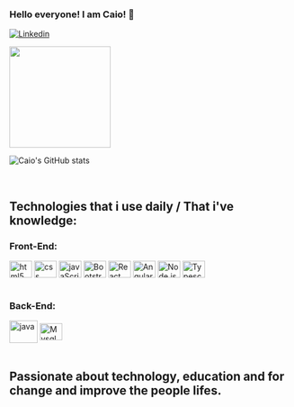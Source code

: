 ### Hello everyone! I am Caio! 👋

[![Linkedin](https://img.shields.io/badge/LinkedIn-0077B5?style=for-the-badge&logo=linkedin&logoColor=white)](https://www.linkedin.com/in/caio-bomfim-pantoja/)

<div>
  <img height="180em" src="https://github-readme-stats.vercel.app/api?username=caiob-dev&show_icons=true&hide=contribs,prs&cache_seconds=86400&theme=github_dark"/>
</div>


![Caio's GitHub stats](https://github-readme-stats.vercel.app/api?username=anuraghazra&show_icons=true&theme=transparent)



<div style="display: inline_block"><br/>
  <h2>Technologies that i use daily / That i've knowledge:</h2>
  <h3>Front-End:</h3>
  <img align="center" height="30" width="40" alt="html5" src="https://cdn.jsdelivr.net/gh/devicons/devicon@latest/icons/html5/html5-original.svg" />
  <img align="center" height="30" width="40" alt="css" src="https://cdn.jsdelivr.net/gh/devicons/devicon@latest/icons/css3/css3-original.svg" />      
  <img align="center" height="30" width="40" alt="javaScript" src="https://cdn.jsdelivr.net/gh/devicons/devicon@latest/icons/javascript/javascript-original.svg" />
  <img align="center" height="30" width="40" alt="Bootstrap" rel="stylesheet" src="https://cdn.jsdelivr.net/gh/devicons/devicon@latest/icons/bootstrap/bootstrap-original.svg" />
  <img align="center" height="30" width="40" alt="React" rel="stylesheet" src="https://cdn.jsdelivr.net/gh/devicons/devicon@latest/icons/react/react-original.svg" />
  <img align="center" height="30" width="40" alt="Angular" rel="stylesheet" src="https://cdn.jsdelivr.net/gh/devicons/devicon@latest/icons/angular/angular-original.svg" />
  <img align="center" height="30" width="40" alt="Node.js" rel="stylesheet" src="https://cdn.jsdelivr.net/gh/devicons/devicon@latest/icons/nodejs/nodejs-original-wordmark.svg" />
  <img align="center" height="30" width="40" alt="Typescript" src="https://cdn.jsdelivr.net/gh/devicons/devicon@latest/icons/typescript/typescript-original.svg" />
          
  
          
  
  
          
</div>     

<div style="display: inline_block"><br/>
  <h3>Back-End:</h3>
  <img align="center" height="40" width="50" alt="java" src="https://cdn.jsdelivr.net/gh/devicons/devicon@latest/icons/java/java-original-wordmark.svg" />
  <img align="center" height="30" width="40" alt="Mysql" src="https://cdn.jsdelivr.net/gh/devicons/devicon@latest/icons/mysql/mysql-original-wordmark.svg" />
</div>

<div style="display: inline_block"><br/> 
  <h2>Passionate about technology, education and for change and improve the people lifes.</h2>
</div>

